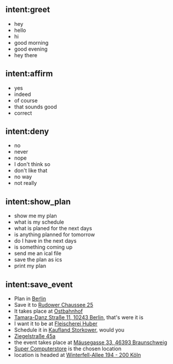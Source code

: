 ## intent:greet
- hey
- hello
- hi
- good morning
- good evening
- hey there

## intent:affirm
- yes
- indeed
- of course
- that sounds good
- correct

## intent:deny
- no
- never
- nope
- I don't think so
- don't like that
- no way
- not really

## intent:show_plan
- show me my plan
- what is my schedule
- what is planed for the next days
- is anything planned for tomorrow
- do I have in the next days
- is something coming up
- send me an ical file
- save the plan as ics
- print my plan

## intent:save_event
- Plan in [Berlin](location)
- Save it to [Rudower Chaussee 25](location)
- It takes place at [Ostbahnhof](location)
- [Tamara-Danz Straße 11, 10243 Berlin](location), that's were it is
- I want it to be at [Fleischerei Huber](location)
- Schedule it in [Kaufland Storkower](location), would you
- [Ziegelstraße 45a](location)
- the event takes place at [Mäusegasse 33, 46393 Braunschweig](location)
- [Super Computerstore](location) is the chosen location
- location is headed at [Winterfell-Allee 194 - 200 Köln](location)
